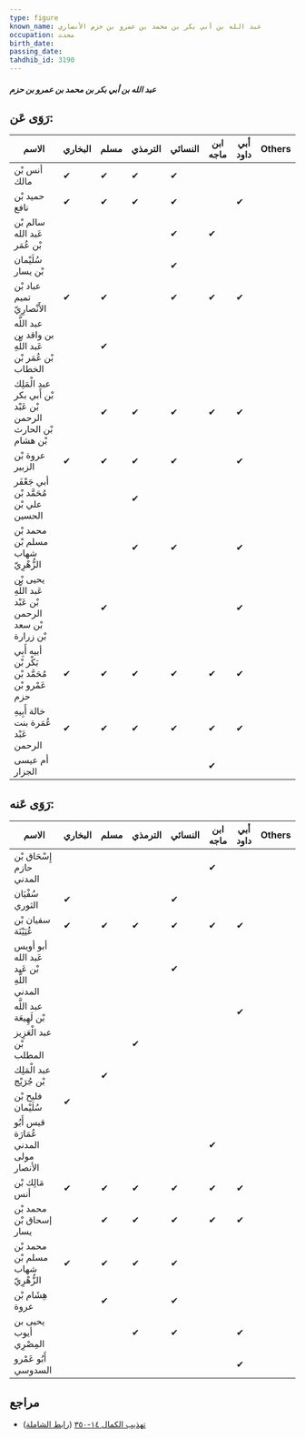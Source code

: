 ```yaml
---
type: figure
known_name: عبد الله بن أبي بكر بن محمد بن عمرو بن حزم الأنصاري
occupation: محدث
birth_date:
passing_date:
tahdhib_id: 3190
---
```

##### عبد الله بن أبي بكر بن محمد بن عمرو بن حزم

## رَوَى عَن:
| الاسم                                                          | البخاري | مسلم | الترمذي | النسائي | ابن ماجه | أبي داود | Others |
| -------------------------------------------------------------- | ------- | ---- | ------- | ------- | -------- | -------- | ------ |
| أنس بْن مالك                                                   | ✔       | ✔    | ✔       | ✔       |          |          |        |
| حميد بْن نافع                                                  | ✔       | ✔    | ✔       | ✔       |          | ✔        |        |
| سالم بْن عَبد الله بْن عُمَر                                   |         |      |         | ✔       | ✔        |          |        |
| سُلَيْمان بْن يسار                                             |         |      |         | ✔       |          |          |        |
| عباد بْن تميم الأَنْصارِيّ                                     | ✔       | ✔    |         | ✔       | ✔        | ✔        |        |
| عبد اللَّه بن واقد بن عَبد اللَّهِ بْن عُمَر بْن الخطاب        |         | ✔    |         |         |          |          |        |
| عبد الْمَلِك بْن أَبي بكر بْن عَبْد الرحمن بْن الحارث بْن هشام |         | ✔    | ✔       | ✔       | ✔        | ✔        |        |
| عروة بْن الزبير                                                | ✔       | ✔    | ✔       | ✔       |          | ✔        |        |
| أبي جَعْفَر مُحَمَّد بْن علي بْن الحسين                        |         |      | ✔       |         |          |          |        |
| محمد بْن مسلم بْن شهاب الزُّهْرِيّ                             |         |      | ✔       | ✔       |          | ✔        |        |
| يحيى بْن عَبد اللَّهِ بْن عَبْد الرحمن بْن سعد بْن زرارة       |         | ✔    |         |         |          | ✔        |        |
| أبيه أَبِي بَكْر بْن مُحَمَّد بْن عَمْرو بْن حزم               | ✔       | ✔    | ✔       | ✔       | ✔        | ✔        |        |
| خالة أَبِيهِ عُمَرة بنت عَبْد الرحمن                           | ✔       | ✔    | ✔       | ✔       | ✔        | ✔        |        |
| أم عيسى الجزار                                                 |         |      |         |         | ✔        |          |        |
## رَوَى عَنه:
| الاسم                                      | البخاري | مسلم | الترمذي | النسائي | ابن ماجه | أبي داود | Others |
| ------------------------------------------ | ------- | ---- | ------- | ------- | -------- | -------- | ------ |
| إِسْحَاق بْن حازم المدني                   |         |      |         |         | ✔        |          |        |
| سُفْيَان الثوري                            | ✔       |      |         | ✔       |          |          |        |
| سفيان بْن عُيَيْنَة                        | ✔       | ✔    | ✔       | ✔       | ✔        | ✔        |        |
| أبو أويس عَبد الله بْن عَبد اللَّهِ المدني |         |      |         | ✔       |          |          |        |
| عبد اللَّه بْن لَهِيعَة                    |         |      |         |         |          | ✔        |        |
| عبد الْعَزِيز بْن المطلب                   |         |      | ✔       |         |          |          |        |
| عبد الْمَلِك بْن جُرَيْج                   |         | ✔    |         |         |          |          |        |
| فليح بْن سُلَيْمان                         | ✔       |      |         |         |          |          |        |
| قيس أَبُو عُمَارَة المدني مولى الأنصار     |         |      |         |         | ✔        |          |        |
| مَالِك بْن أنس                             | ✔       | ✔    | ✔       | ✔       | ✔        | ✔        |        |
| محمد بْن إسحاق بْن يسار                    |         | ✔    | ✔       | ✔       | ✔        | ✔        |        |
| محمد بْن مسلم بْن شهاب الزُّهْرِيّ         | ✔       | ✔    | ✔       | ✔       |          |          |        |
| هِشَام بْن عروة                            |         | ✔    |         | ✔       |          |          |        |
| يحيى بن أيوب المِصْرِي                     |         |      | ✔       | ✔       |          | ✔        |        |
| أَبُو عَمْرو السدوسي                       |         |      |         |         |          | ✔        |        |
## مراجع
- [تهذيب الكمال ١٤-٣٥٠](obsidian://open?vault=Tahdhib-al-Kamal&file=Figures/٣١٩٠-عبد%20الله%20بن%20أبي%20بكر%20بن%20محمد%20بن%20عمرو%20بن%20حزم) ([رابط الشاملة](https://shamela.ws/book/3722/7278))
